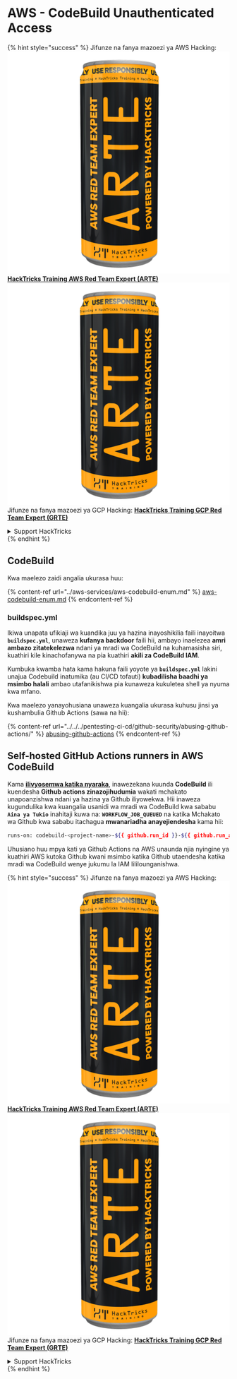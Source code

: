 # AWS - CodeBuild Unauthenticated Access

{% hint style="success" %}
Jifunze na fanya mazoezi ya AWS Hacking:<img src="../../../.gitbook/assets/image (1) (1) (1).png" alt="" data-size="line">[**HackTricks Training AWS Red Team Expert (ARTE)**](https://training.hacktricks.xyz/courses/arte)<img src="../../../.gitbook/assets/image (1) (1) (1).png" alt="" data-size="line">\
Jifunze na fanya mazoezi ya GCP Hacking: <img src="../../../.gitbook/assets/image (2).png" alt="" data-size="line">[**HackTricks Training GCP Red Team Expert (GRTE)**<img src="../../../.gitbook/assets/image (2).png" alt="" data-size="line">](https://training.hacktricks.xyz/courses/grte)

<details>

<summary>Support HackTricks</summary>

* Angalia [**mpango wa usajili**](https://github.com/sponsors/carlospolop)!
* **Jiunge na** 💬 [**kikundi cha Discord**](https://discord.gg/hRep4RUj7f) au [**kikundi cha telegram**](https://t.me/peass) au **fuata** sisi kwenye **Twitter** 🐦 [**@hacktricks\_live**](https://twitter.com/hacktricks_live)**.**
* **Shiriki mbinu za hacking kwa kuwasilisha PRs kwa** [**HackTricks**](https://github.com/carlospolop/hacktricks) na [**HackTricks Cloud**](https://github.com/carlospolop/hacktricks-cloud) repos za github.

</details>
{% endhint %}

## CodeBuild

Kwa maelezo zaidi angalia ukurasa huu:

{% content-ref url="../aws-services/aws-codebuild-enum.md" %}
[aws-codebuild-enum.md](../aws-services/aws-codebuild-enum.md)
{% endcontent-ref %}

### buildspec.yml

Ikiwa unapata ufikiaji wa kuandika juu ya hazina inayoshikilia faili inayoitwa **`buildspec.yml`**, unaweza **kufanya backdoor** faili hii, ambayo inaelezea **amri ambazo zitatekelezwa** ndani ya mradi wa CodeBuild na kuhamasisha siri, kuathiri kile kinachofanywa na pia kuathiri **akili za CodeBuild IAM**.

Kumbuka kwamba hata kama hakuna faili yoyote ya **`buildspec.yml`** lakini unajua Codebuild inatumika (au CI/CD tofauti) **kubadilisha baadhi ya msimbo halali** ambao utafanikishwa pia kunaweza kukuletea shell ya nyuma kwa mfano.

Kwa maelezo yanayohusiana unaweza kuangalia ukurasa kuhusu jinsi ya kushambulia Github Actions (sawa na hii):

{% content-ref url="../../../pentesting-ci-cd/github-security/abusing-github-actions/" %}
[abusing-github-actions](../../../pentesting-ci-cd/github-security/abusing-github-actions/)
{% endcontent-ref %}

## Self-hosted GitHub Actions runners in AWS CodeBuild <a href="#action-runner" id="action-runner"></a>

Kama [**ilivyosemwa katika nyaraka**](https://docs.aws.amazon.com/codebuild/latest/userguide/action-runner.html), inawezekana kuunda **CodeBuild** ili kuendesha **Github actions zinazojihudumia** wakati mchakato unapoanzishwa ndani ya hazina ya Github iliyowekwa. Hii inaweza kugundulika kwa kuangalia usanidi wa mradi wa CodeBuild kwa sababu **`Aina ya Tukio`** inahitaji kuwa na: **`WORKFLOW_JOB_QUEUED`** na katika Mchakato wa Github kwa sababu itachagua **mwanariadha anayejiendesha** kama hii:
```bash
runs-on: codebuild-<project-name>-${{ github.run_id }}-${{ github.run_attempt }}
```
Uhusiano huu mpya kati ya Github Actions na AWS unaunda njia nyingine ya kuathiri AWS kutoka Github kwani msimbo katika Github utaendesha katika mradi wa CodeBuild wenye jukumu la IAM lililounganishwa.

{% hint style="success" %}
Jifunze na fanya mazoezi ya AWS Hacking:<img src="../../../.gitbook/assets/image (1) (1) (1).png" alt="" data-size="line">[**HackTricks Training AWS Red Team Expert (ARTE)**](https://training.hacktricks.xyz/courses/arte)<img src="../../../.gitbook/assets/image (1) (1) (1).png" alt="" data-size="line">\
Jifunze na fanya mazoezi ya GCP Hacking: <img src="../../../.gitbook/assets/image (2).png" alt="" data-size="line">[**HackTricks Training GCP Red Team Expert (GRTE)**<img src="../../../.gitbook/assets/image (2).png" alt="" data-size="line">](https://training.hacktricks.xyz/courses/grte)

<details>

<summary>Support HackTricks</summary>

* Angalia [**mpango wa usajili**](https://github.com/sponsors/carlospolop)!
* **Jiunge na** 💬 [**kikundi cha Discord**](https://discord.gg/hRep4RUj7f) au [**kikundi cha telegram**](https://t.me/peass) au **fuata** sisi kwenye **Twitter** 🐦 [**@hacktricks\_live**](https://twitter.com/hacktricks_live)**.**
* **Shiriki mbinu za udukuzi kwa kuwasilisha PRs kwa** [**HackTricks**](https://github.com/carlospolop/hacktricks) na [**HackTricks Cloud**](https://github.com/carlospolop/hacktricks-cloud) repos za github.

</details>
{% endhint %}

